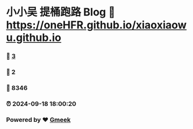 # 小小吴 提桶跑路 Blog :link: https://oneHFR.github.io/xiaoxiaowu.github.io 
### :page_facing_up: [3](https://oneHFR.github.io/xiaoxiaowu.github.io/tag.html) 
### :speech_balloon: 2 
### :hibiscus: 8346 
### :alarm_clock: 2024-09-18 18:00:20 
### Powered by :heart: [Gmeek](https://github.com/Meekdai/Gmeek)
